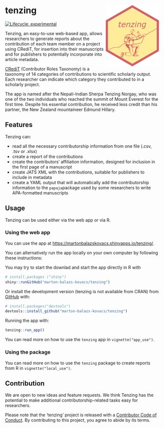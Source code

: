 
<!-- README.md is generated from README.Rmd. Please edit that file -->

# tenzing <a href='https://marton-balazs-kovacs.github.io/tenzing/'><img src='man/figures/logo.png' align="right" height="200" /></a>

<!-- badges: start -->

[![Lifecycle:
experimental](https://img.shields.io/badge/lifecycle-experimental-orange.svg)](https://www.tidyverse.org/lifecycle/#experimental)
<!-- badges: end -->

Tenzing, an easy-to-use web-based app, allows researchers to generate
reports about the contribution of each team member on a project using
CRediT, for insertion into their manuscripts and for publishers to
potentially incorporate into article metadata.

[CRediT](https://www.casrai.org/credit.html) (Contributor Roles
Taxonomy) is a taxonomy of 14 categories of contributions to scientific
scholarly output. Each researcher can indicate which category they
contributed to in a scholarly project.

The app is named after the Nepali-Indian Sherpa Tenzing Norgay, who was
one of the two individuals who reached the summit of Mount Everest for
the first time. Despite his essential contribution, he received less
credit than his partner, the New Zealand mountaineer Edmund Hillary.

## Features

Tenzing can:

  - read all the necessary contributorship information from one file
    (.csv, .tsv or .xlsx)
  - create a report of the contributions
  - create the contributors’ affiliation information, designed for
    inclusion in the first page of a manuscript
  - create JATS XML with the contributions, suitable for publishers to
    include in metadata
  - create a YAML output that will automatically add the contributorship
    information to the `papaja`package used by some researchers to write
    APA-formatted manuscripts

## Usage

Tenzing can be used either via the web app or via R.

### Using the web app

You can use the app at
<https://martonbalazskovacs.shinyapps.io/tenzing/>.

You can alternatively run the app locally on your own computer by
following these instructions:

You may try to start the downlad and start the app directly in R with

```r
# install.packages ("shiny")
shiny::runGitHub("marton-balazs-kovacs/tenzing")
```

Or install the development version (tenzing is not available from CRAN)
from [GitHub](https://github.com/) with:

``` r
# install.packages("devtools")
devtools::install_github("marton-balazs-kovacs/tenzing")
```

Running the app with:

``` r
tenzing::run_app()
```

You can read more on how to use the `tenzing` app in
`vignette("app_use")`.

### Using the package

You can read more on how to use the `tenzing` package to create reports
from R in `vignette("local_use")`.

## Contribution

We are open to new ideas and feature requests. We think Tenzing has the
potential to make additional contributorship-related tasks easy for
researchers.

Please note that the ‘tenzing’ project is released with a [Contributor
Code of Conduct](CODE_OF_CONDUCT.md). By contributing to this project,
you agree to abide by its terms.
